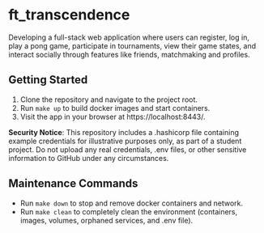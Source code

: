 # ft_transcendence

Developing a full-stack web application where users can register, log in, play a pong game, participate in tournaments, view their game states, and interact socially through features like friends, matchmaking and profiles.

## Getting Started

1. Clone the repository and navigate to the project root.
2. Run `make up` to build docker images and start containers.
3. Visit the app in your browser at https://localhost:8443/.

**Security Notice**: This repository includes a .hashicorp file containing example credentials for illustrative purposes only, as part of a student project. Do not upload any real credentials, .env files, or other sensitive information to GitHub under any circumstances.

## Maintenance Commands

- Run `make down` to stop and remove docker containers and network.
- Run `make clean` to completely clean the environment (containers, images, volumes, orphaned services, and .env file).
